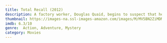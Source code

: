```yaml
---
title: Total Recall (2012)
description: A factory worker, Douglas Quaid, begins to suspect that he is a spy after visiting Rekall - a company that provides its clients with implanted fake memories of a life they would like to have led - goes wrong and he finds himself on the run.
thumbnail: https://images-na.ssl-images-amazon.com/images/M/MV5BN2ZiMDMzYWItNDllZC00ZmRmLWI1YzktM2M5M2ZmZDg1OGNlXkEyXkFqcGdeQXVyNDQ2MTMzODA@._V1_QL50_SY1000_CR0,0,706,1000_AL_.jpg
imdb: 6.3/10
genre:  Action, Adventure, Mystery
category: Movies
---
```

